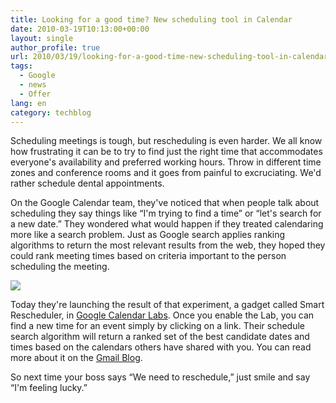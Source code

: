 ```yaml
---
title: Looking for a good time? New scheduling tool in Calendar
date: 2010-03-19T10:13:00+00:00
layout: single
author_profile: true
url: 2010/03/19/looking-for-a-good-time-new-scheduling-tool-in-calendar/
tags:
  - Google
  - news
  - Offer
lang: en
category: techblog
---
```

Scheduling meetings is tough, but rescheduling is even harder. We all know how frustrating it can be to try to find just the right time that accommodates everyone's availability and preferred working hours. Throw in different time zones and conference rooms and it goes from painful to excruciating. We'd rather schedule dental appointments.

On the Google Calendar team, they've noticed that when people talk about scheduling they say things like “I'm trying to find a time” or “let's search for a new date.” They wondered what would happen if they treated calendaring more like a search problem. Just as Google search applies ranking algorithms to return the most relevant results from the web, they hoped they could rank meeting times based on criteria important to the person scheduling the meeting.

[![](http://4.bp.blogspot.com/_vaUVXcmC3OI/S6NG0PPJQ5I/AAAAAAAABTQ/yyb9tW9bBxU/s400/gc1.png)](http://4.bp.blogspot.com/_vaUVXcmC3OI/S6NG0PPJQ5I/AAAAAAAABTQ/yyb9tW9bBxU/s1600-h/gc1.png)

Today they're launching the result of that experiment, a gadget called Smart Rescheduler, in [Google Calendar Labs](https://www.google.com/calendar/render?settings=4). Once you enable the Lab, you can find a new time for an event simply by clicking on a link. Their schedule search algorithm will return a ranked set of the best candidate dates and times based on the calendars others have shared with you. You can read more about it on the [Gmail Blog](http://gmailblog.blogspot.com/2010/03/smart-rescheduler-in-google-calendar.html).

So next time your boss says “We need to reschedule,” just smile and say “I'm feeling lucky.”
